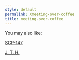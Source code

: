 ```yaml
---
style: default
permalink: Xmeeting-over-coffee
title: meeting-over-coffee
---
```

You may also like:

[SCP-147](http://scp-wiki.net/scp-147)

[J. T. H.](http://scp-wiki.net/jth)
